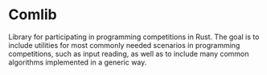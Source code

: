 Comlib
======
Library for participating in programming competitions in Rust.
The goal is to include utilities for most commonly needed scenarios in programming competitions, such as input reading, as well as to include many common algorithms implemented in a generic way.
